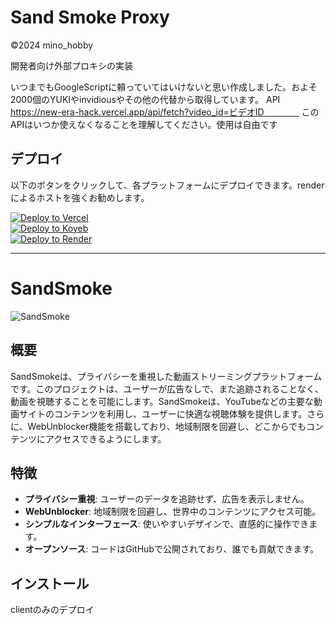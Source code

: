 # Sand Smoke Proxy

©2024 mino_hobby

開発者向け外部プロキシの実装

いつまでもGoogleScriptに頼っていてはいけないと思い作成しました。およそ2000個のYUKIやinvidiousやその他の代替から取得しています。
API　https://new-era-hack.vercel.app/api/fetch?video_id=ビデオID　　　　
このAPIはいつか使えなくなることを理解してください。使用は自由です

## デプロイ

以下のボタンをクリックして、各プラットフォームにデプロイできます。renderによるホストを強くお勧めします。

[![Deploy to Vercel](https://vercel.com/button)](https://vercel.com/import/project?template=https://github.com/mino-hobby-pro/sand-smoke-proxy)  
[![Deploy to Koyeb](https://www.koyeb.com/static/images/deploy/button.svg)](https://koyeb.com/deploy?type=github&repository=https://github.com/mino-hobby-pro/sand-smoke-proxy)  
[![Deploy to Render](https://render.com/images/deploy-to-render-button.svg)](https://render.com/deploy?repo=https://github.com/mino-hobby-pro/sand-smoke-proxy)


---

# SandSmoke

![SandSmoke](https://tse4.mm.bing.net/th?id=OIG4.gDAHAlmQD0nqjGKj5ehr&pid=ImgGn)

## 概要

SandSmokeは、プライバシーを重視した動画ストリーミングプラットフォームです。このプロジェクトは、ユーザーが広告なしで、また追跡されることなく、動画を視聴することを可能にします。SandSmokeは、YouTubeなどの主要な動画サイトのコンテンツを利用し、ユーザーに快適な視聴体験を提供します。さらに、WebUnblocker機能を搭載しており、地域制限を回避し、どこからでもコンテンツにアクセスできるようにします。

## 特徴

- **プライバシー重視**: ユーザーのデータを追跡せず、広告を表示しません。
- **WebUnblocker**: 地域制限を回避し、世界中のコンテンツにアクセス可能。
- **シンプルなインターフェース**: 使いやすいデザインで、直感的に操作できます。
- **オープンソース**: コードはGitHubで公開されており、誰でも貢献できます。

## インストール

clientのみのデプロイ
